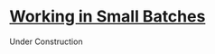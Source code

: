 # [Working in Small Batches](https://dora.dev/devops-capabilities/process/working-in-small-batches/)

Under Construction

<!-- TODO: insert summary of capability -->

<!-- ## Supporting Practices -->

<!-- TODO: insert a list of [linked practices](/practices) that support this capability. For each item, give a brief explanation of how the linked practice supports / relates to this capability. Also categorize each linked practice as one of the following: Enables, Requires, Improves -->

<!-- ## Related Capabilities -->

<!-- TODO: insert a list of [linked capabilities](/capabilities) that support this capability. For each item, give a brief explanation of how the linked capability supports / relates to this capability. Also categorize each linked capability as one of the following: Enables, Requires, Improves -->
